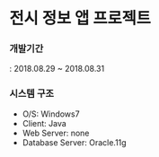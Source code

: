 # 전시 정보 앱 프로젝트

### 개발기간
: 2018.08.29 ~ 2018.08.31

### 시스템 구조
* O/S: Windows7
* Client: Java
* Web Server: none
* Database Server: Oracle.11g
